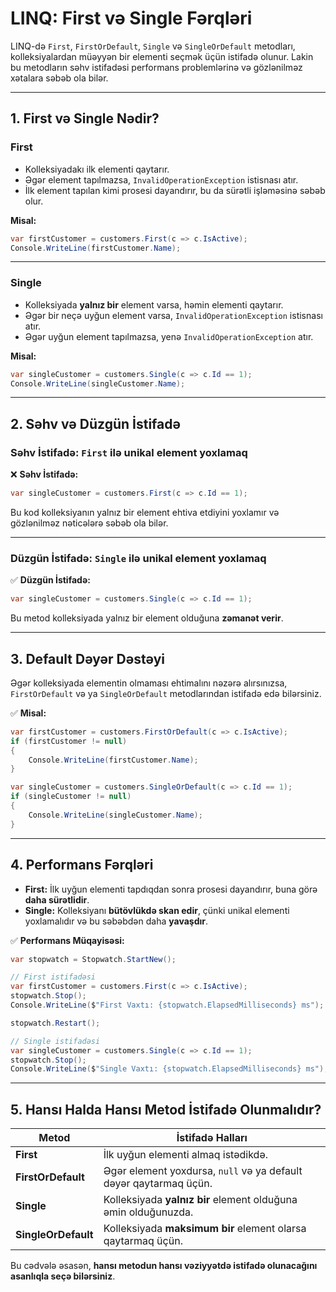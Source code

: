 # LINQ: First və Single Fərqləri

LINQ-də `First`, `FirstOrDefault`, `Single` və `SingleOrDefault` metodları, kolleksiyalardan müəyyən bir elementi seçmək üçün istifadə olunur. Lakin bu metodların səhv istifadəsi performans problemlərinə və gözlənilməz xətalara səbəb ola bilər.

---

## 1. First və Single Nədir?

### **First**
- Kolleksiyadakı ilk elementi qaytarır.
- Əgər element tapılmazsa, `InvalidOperationException` istisnası atır.
- İlk element tapılan kimi prosesi dayandırır, bu da sürətli işləməsinə səbəb olur.

**Misal:**

```csharp
var firstCustomer = customers.First(c => c.IsActive);
Console.WriteLine(firstCustomer.Name);
```

---

### **Single**
- Kolleksiyada **yalnız bir** element varsa, həmin elementi qaytarır.
- Əgər bir neçə uyğun element varsa, `InvalidOperationException` istisnası atır.
- Əgər uyğun element tapılmazsa, yenə `InvalidOperationException` atır.

**Misal:**

```csharp
var singleCustomer = customers.Single(c => c.Id == 1);
Console.WriteLine(singleCustomer.Name);
```

---

## 2. Səhv və Düzgün İstifadə

### **Səhv İstifadə:** `First` ilə unikal element yoxlamaq

❌ **Səhv İstifadə:**

```csharp
var singleCustomer = customers.First(c => c.Id == 1);
```

Bu kod kolleksiyanın yalnız bir element ehtiva etdiyini yoxlamır və gözlənilməz nəticələrə səbəb ola bilər.

---

### **Düzgün İstifadə:** `Single` ilə unikal element yoxlamaq

✅ **Düzgün İstifadə:**

```csharp
var singleCustomer = customers.Single(c => c.Id == 1);
```

Bu metod kolleksiyada yalnız bir element olduğuna **zəmanət verir**.

---

## 3. Default Dəyər Dəstəyi

Əgər kolleksiyada elementin olmaması ehtimalını nəzərə alırsınızsa, `FirstOrDefault` və ya `SingleOrDefault` metodlarından istifadə edə bilərsiniz.

✅ **Misal:**

```csharp
var firstCustomer = customers.FirstOrDefault(c => c.IsActive);
if (firstCustomer != null)
{
    Console.WriteLine(firstCustomer.Name);
}
```

```csharp
var singleCustomer = customers.SingleOrDefault(c => c.Id == 1);
if (singleCustomer != null)
{
    Console.WriteLine(singleCustomer.Name);
}
```

---

## 4. Performans Fərqləri

- **First:** İlk uyğun elementi tapdıqdan sonra prosesi dayandırır, buna görə **daha sürətlidir**.
- **Single:** Kolleksiyanı **bütövlükdə skan edir**, çünki unikal elementi yoxlamalıdır və bu səbəbdən daha **yavaşdır**.

✅ **Performans Müqayisəsi:**

```csharp
var stopwatch = Stopwatch.StartNew();

// First istifadəsi
var firstCustomer = customers.First(c => c.IsActive);
stopwatch.Stop();
Console.WriteLine($"First Vaxtı: {stopwatch.ElapsedMilliseconds} ms");

stopwatch.Restart();

// Single istifadəsi
var singleCustomer = customers.Single(c => c.Id == 1);
stopwatch.Stop();
Console.WriteLine($"Single Vaxtı: {stopwatch.ElapsedMilliseconds} ms");
```

---

## 5. Hansı Halda Hansı Metod İstifadə Olunmalıdır?

| **Metod**         | **İstifadə Halları**                                             |
|--------------------|-----------------------------------------------------------------|
| **First**         | İlk uyğun elementi almaq istədikdə.                              |
| **FirstOrDefault**| Əgər element yoxdursa, `null` və ya default dəyər qaytarmaq üçün. |
| **Single**        | Kolleksiyada **yalnız bir** element olduğuna əmin olduğunuzda.   |
| **SingleOrDefault**| Kolleksiyada **maksimum bir** element olarsa qaytarmaq üçün.    |

Bu cədvələ əsasən, **hansı metodun hansı vəziyyətdə istifadə olunacağını asanlıqla seçə bilərsiniz**.